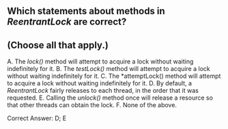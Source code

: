 ## Which statements about methods in *ReentrantLock* are correct?
## (Choose all that apply.)

A. The *lock()* method will attempt to acquire a lock without waiting indefinitely for it.
B. The *testLock()* method will attempt to acquire a lock without waiting indefinitely for it.
C. The *attemptLock() method will attempt to acquire a lock without waiting indefinitely for it.
D. By default, a *ReentrantLock* fairly releases to each thread, in the order that it was requested.
E. Calling the *unlock()* method once will release a resource so that other threads can obtain the lock.
F. None of the above.

Correct Answer: D; E